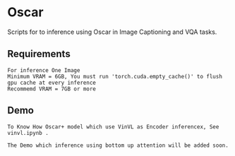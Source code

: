 # Oscar
Scripts for to inference using Oscar in Image Captioning and VQA tasks.

## Requirements
```
For inference One Image
Minimum VRAM = 6GB, You must run 'torch.cuda.empty_cache()' to flush gpu cache at every inference
Recommemd VRAM = 7GB or more
```

## Demo
```
To Know How Oscar+ model which use VinVL as Encoder inferencex, See vinvl.ipynb .

The Demo which inference using bottom up attention will be added soon.

```
